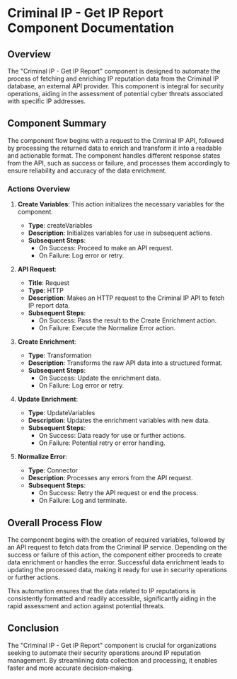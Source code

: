 # Criminal IP - Get IP Report Component Documentation

## Overview

The "Criminal IP - Get IP Report" component is designed to automate the process of fetching and enriching IP reputation data from the Criminal IP database, an external API provider. This component is integral for security operations, aiding in the assessment of potential cyber threats associated with specific IP addresses.

## Component Summary

The component flow begins with a request to the Criminal IP API, followed by processing the returned data to enrich and transform it into a readable and actionable format. The component handles different response states from the API, such as success or failure, and processes them accordingly to ensure reliability and accuracy of the data enrichment.

### Actions Overview

1. **Create Variables**: This action initializes the necessary variables for the component.
   - **Type**: createVariables
   - **Description**: Initializes variables for use in subsequent actions.
   - **Subsequent Steps**:
     - On Success: Proceed to make an API request.
     - On Failure: Log error or retry.

2. **API Request**: 
   - **Title**: Request
   - **Type**: HTTP
   - **Description**: Makes an HTTP request to the Criminal IP API to fetch IP report data.
   - **Subsequent Steps**:
     - On Success: Pass the result to the Create Enrichment action.
     - On Failure: Execute the Normalize Error action.

3. **Create Enrichment**:
   - **Type**: Transformation
   - **Description**: Transforms the raw API data into a structured format.
   - **Subsequent Steps**:
     - On Success: Update the enrichment data.
     - On Failure: Log error or retry.

4. **Update Enrichment**:
   - **Type**: UpdateVariables
   - **Description**: Updates the enrichment variables with new data.
   - **Subsequent Steps**:
     - On Success: Data ready for use or further actions.
     - On Failure: Potential retry or error handling.

5. **Normalize Error**:
   - **Type**: Connector
   - **Description**: Processes any errors from the API request.
   - **Subsequent Steps**:
     - On Success: Retry the API request or end the process.
     - On Failure: Log and terminate.

## Overall Process Flow

The component begins with the creation of required variables, followed by an API request to fetch data from the Criminal IP service. Depending on the success or failure of this action, the component either proceeds to create data enrichment or handles the error. Successful data enrichment leads to updating the processed data, making it ready for use in security operations or further actions.

This automation ensures that the data related to IP reputations is consistently formatted and readily accessible, significantly aiding in the rapid assessment and action against potential threats.

## Conclusion

The "Criminal IP - Get IP Report" component is crucial for organizations seeking to automate their security operations around IP reputation management. By streamlining data collection and processing, it enables faster and more accurate decision-making.


